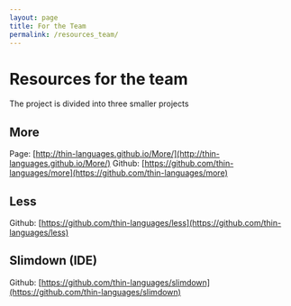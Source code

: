 ```yaml
---
layout: page
title: For the Team
permalink: /resources_team/
---
```



# Resources for the team 

The project is divided into three smaller projects 

## More

Page: [http://thin-languages.github.io/More/](http://thin-languages.github.io/More/)
Github: [https://github.com/thin-languages/more](https://github.com/thin-languages/more)


## Less

Github: [https://github.com/thin-languages/less](https://github.com/thin-languages/less)

## Slimdown (IDE)

Github: [https://github.com/thin-languages/slimdown](https://github.com/thin-languages/slimdown)
